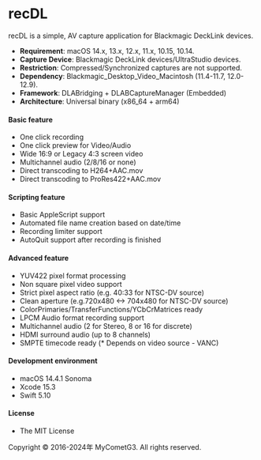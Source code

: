 # recDL

recDL is a simple, AV capture application for Blackmagic DeckLink devices.

- __Requirement__: macOS 14.x, 13.x, 12.x, 11.x, 10.15, 10.14.
- __Capture Device__: Blackmagic DeckLink devices/UltraStudio devices.
- __Restriction__: Compressed/Synchronized captures are not supported.
- __Dependency__: Blackmagic_Desktop_Video_Macintosh (11.4-11.7, 12.0-12.9).
- __Framework__: DLABridging + DLABCaptureManager (Embedded)
- __Architecture__: Universal binary (x86_64 + arm64)

#### Basic feature
- One click recording
- One click preview for Video/Audio
- Wide 16:9 or Legacy 4:3 screen video
- Multichannel audio (2/8/16 or none)
- Direct transcoding to H264+AAC.mov
- Direct transcoding to ProRes422+AAC.mov

#### Scripting feature
- Basic AppleScript support
- Automated file name creation based on date/time
- Recording limiter support
- AutoQuit support after recording is finished

#### Advanced feature
- YUV422 pixel format processing
- Non square pixel video support
- Strict pixel aspect ratio (e.g. 40:33 for NTSC-DV source)
- Clean aperture (e.g.720x480 <-> 704x480 for NTSC-DV source)
- ColorPrimaries/TransferFunctions/YCbCrMatrices ready
- LPCM Audio format recording support
- Multichannel audio (2 for Stereo, 8 or 16 for discrete)
- HDMI surround audio (up to 8 channels)
- SMPTE timecode ready (* Depends on video source - VANC)

#### Development environment
- macOS 14.4.1 Sonoma
- Xcode 15.3
- Swift 5.10

#### License
- The MIT License

Copyright © 2016-2024年 MyCometG3. All rights reserved.
